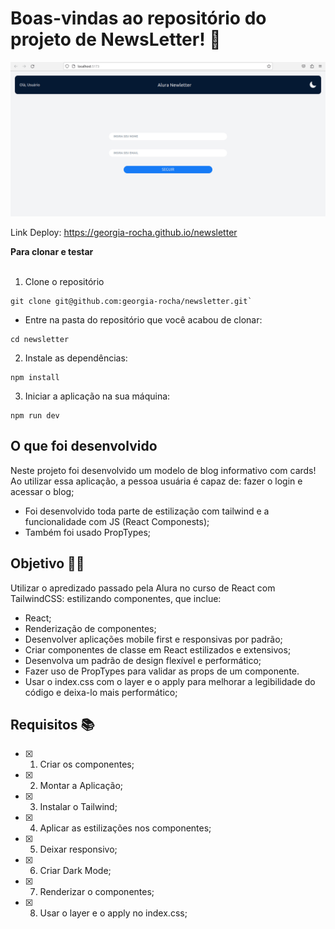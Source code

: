 # Boas-vindas ao repositório do projeto de NewsLetter! 🚀

![img](newletter.gif)

Link Deploy: https://georgia-rocha.github.io/newsletter

<summary><strong>Para clonar e testar</strong></summary><br />

1. Clone o repositório
```
git clone git@github.com:georgia-rocha/newsletter.git`
```

* Entre na pasta do repositório que você acabou de clonar:

```
cd newsletter
```

2. Instale as dependências:
```
npm install
```

3. Iniciar a aplicação na sua máquina:
```
npm run dev
```

## O que foi desenvolvido

Neste projeto foi desenvolvido um modelo de blog informativo com cards! Ao utilizar essa aplicação, a pessoa usuária é capaz de:  fazer o login e acessar o blog;
- Foi desenvolvido toda parte de estilização com tailwind e a funcionalidade com JS (React Componests);
- Também foi usado PropTypes;

## Objetivo 👩‍🎓

Utilizar o apredizado passado pela Alura no curso de React com TailwindCSS: estilizando componentes, que inclue:
- React;
- Renderização de componentes;
- Desenvolver aplicações mobile first e responsivas por padrão;
- Criar componentes de classe em React estilizados e extensivos;
- Desenvolva um padrão de design flexível e performático;
- Fazer uso de PropTypes para validar as props de um componente.
- Usar o index.css com o layer e o apply para melhorar a legibilidade do código e deixa-lo mais performático;

## Requisitos 📚

- [x] 1. Criar os componentes;
- [x] 2. Montar a Aplicação;
- [x] 3. Instalar o Tailwind;
- [x] 4. Aplicar as estilizações nos componentes;
- [x] 5. Deixar responsivo;
- [x] 6. Criar Dark Mode;
- [x] 7. Renderizar o componentes;
- [x] 8. Usar o layer e o apply no index.css;
